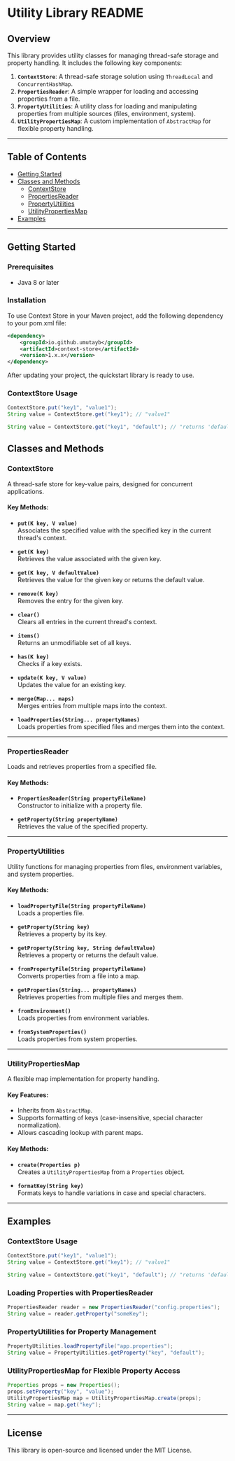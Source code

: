 # Utility Library README

## Overview

This library provides utility classes for managing thread-safe storage and property handling. It includes the following key components:

1. **`ContextStore`**: A thread-safe storage solution using `ThreadLocal` and `ConcurrentHashMap`.
2. **`PropertiesReader`**: A simple wrapper for loading and accessing properties from a file.
3. **`PropertyUtilities`**: A utility class for loading and manipulating properties from multiple sources (files, environment, system).
4. **`UtilityPropertiesMap`**: A custom implementation of `AbstractMap` for flexible property handling.

---

## Table of Contents

- [Getting Started](#getting-started)
- [Classes and Methods](#classes-and-methods)
    - [ContextStore](#contextstore)
    - [PropertiesReader](#propertiesreader)
    - [PropertyUtilities](#propertyutilities)
    - [UtilityPropertiesMap](#utilitypropertiesmap)
- [Examples](#examples)

---

## Getting Started

### Prerequisites

- Java 8 or later

### Installation

To use Context Store in your Maven project, add the following dependency to your pom.xml file:
```xml
<dependency>
    <groupId>io.github.umutayb</groupId>
    <artifactId>context-store</artifactId>
    <version>1.x.x</version>
</dependency>
```
After updating your project, the quickstart library is ready to use.

### ContextStore Usage

```java
ContextStore.put("key1", "value1");
String value = ContextStore.get("key1"); // "value1"
```

```java
String value = ContextStore.get("key1", "default"); // "returns 'default' if the key doesn't exist"
```

## Classes and Methods

### ContextStore

A thread-safe store for key-value pairs, designed for concurrent applications.

#### Key Methods:

- **`put(K key, V value)`**  
  Associates the specified value with the specified key in the current thread's context.

- **`get(K key)`**  
  Retrieves the value associated with the given key.

- **`get(K key, V defaultValue)`**  
  Retrieves the value for the given key or returns the default value.

- **`remove(K key)`**  
  Removes the entry for the given key.

- **`clear()`**  
  Clears all entries in the current thread's context.

- **`items()`**  
  Returns an unmodifiable set of all keys.

- **`has(K key)`**  
  Checks if a key exists.

- **`update(K key, V value)`**  
  Updates the value for an existing key.

- **`merge(Map... maps)`**  
  Merges entries from multiple maps into the context.

- **`loadProperties(String... propertyNames)`**  
  Loads properties from specified files and merges them into the context.

---

### PropertiesReader

Loads and retrieves properties from a specified file.

#### Key Methods:

- **`PropertiesReader(String propertyFileName)`**  
  Constructor to initialize with a property file.

- **`getProperty(String propertyName)`**  
  Retrieves the value of the specified property.

---

### PropertyUtilities

Utility functions for managing properties from files, environment variables, and system properties.

#### Key Methods:

- **`loadPropertyFile(String propertyFileName)`**  
  Loads a properties file.

- **`getProperty(String key)`**  
  Retrieves a property by its key.

- **`getProperty(String key, String defaultValue)`**  
  Retrieves a property or returns the default value.

- **`fromPropertyFile(String propertyFileName)`**  
  Converts properties from a file into a map.

- **`getProperties(String... propertyNames)`**  
  Retrieves properties from multiple files and merges them.

- **`fromEnvironment()`**  
  Loads properties from environment variables.

- **`fromSystemProperties()`**  
  Loads properties from system properties.

---

### UtilityPropertiesMap

A flexible map implementation for property handling.

#### Key Features:

- Inherits from `AbstractMap`.
- Supports formatting of keys (case-insensitive, special character normalization).
- Allows cascading lookup with parent maps.

#### Key Methods:

- **`create(Properties p)`**  
  Creates a `UtilityPropertiesMap` from a `Properties` object.

- **`formatKey(String key)`**  
  Formats keys to handle variations in case and special characters.

---

## Examples

### ContextStore Usage

```java
ContextStore.put("key1", "value1");
String value = ContextStore.get("key1"); // "value1"
```

```java
String value = ContextStore.get("key1", "default"); // "returns 'default' if the key doesn't exist"
```

### Loading Properties with PropertiesReader

```java
PropertiesReader reader = new PropertiesReader("config.properties");
String value = reader.getProperty("someKey");
```

### PropertyUtilities for Property Management

```java
PropertyUtilities.loadPropertyFile("app.properties");
String value = PropertyUtilities.getProperty("key", "default");
```

### UtilityPropertiesMap for Flexible Property Access

```java
Properties props = new Properties();
props.setProperty("key", "value");
UtilityPropertiesMap map = UtilityPropertiesMap.create(props);
String value = map.get("key");
```

---

## License

This library is open-source and licensed under the MIT License.